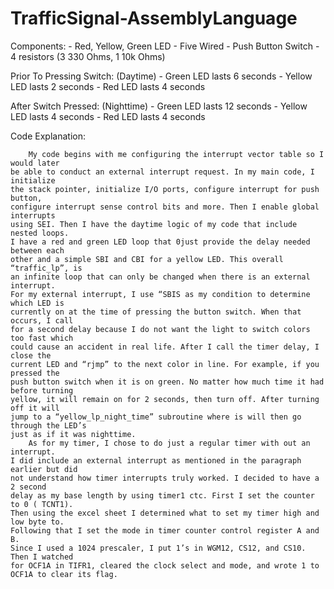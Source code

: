 # TrafficSignal-AssemblyLanguage

Components: 
        - Red, Yellow, Green LED
        - Five Wired
        - Push Button Switch
        - 4 resistors (3 330 Ohms, 1 10k Ohms)
        
Prior To Pressing Switch: (Daytime)
        - Green LED lasts 6 seconds
        - Yellow LED lasts 2 seconds
        - Red LED lasts 4 seconds
	
After Switch Pressed: (Nighttime)
        - Green LED lasts 12 seconds
        - Yellow LED lasts 4 seconds
        - Red LED lasts 4 seconds

Code Explanation:
 
		My code begins with me configuring the interrupt vector table so I would later 
	be able to conduct an external interrupt request. In my main code, I initialize
	the stack pointer, initialize I/O ports, configure interrupt for push button, 
	configure interrupt sense control bits and more. Then I enable global interrupts
	using SEI. Then I have the daytime logic of my code that include nested loops.
	I have a red and green LED loop that 0just provide the delay needed between each
	other and a simple SBI and CBI for a yellow LED. This overall “traffic_lp”, is
	an infinite loop that can only be changed when there is an external interrupt.
	For my external interrupt, I use “SBIS as my condition to determine which LED is
	currently on at the time of pressing the button switch. When that occurs, I call
	for a second delay because I do not want the light to switch colors too fast which
	could cause an accident in real life. After I call the timer delay, I close the
	current LED and “rjmp” to the next color in line. For example, if you pressed the
	push button switch when it is on green. No matter how much time it had before turning
	yellow, it will remain on for 2 seconds, then turn off. After turning off it will
	jump to a “yellow_lp_night_time” subroutine where is will then go through the LED’s
	just as if it was nighttime.
		As for my timer, I chose to do just a regular timer with out an interrupt.
	I did include an external interrupt as mentioned in the paragraph earlier but did
	not understand how timer interrupts truly worked. I decided to have a 2 second
	delay as my base length by using timer1 ctc. First I set the counter to 0 ( TCNT1).
	Then using the excel sheet I determined what to set my timer high and low byte to. 
	Following that I set the mode in timer counter control register A and B.
	Since I used a 1024 prescaler, I put 1’s in WGM12, CS12, and CS10. Then I watched
	for OCF1A in TIFR1, cleared the clock select and mode, and wrote 1 to OCF1A to clear its flag.
	

